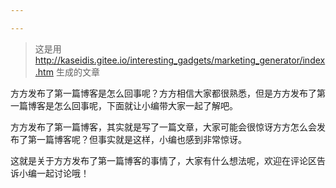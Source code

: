 ```yaml
---

---
```


> 这是用 http://kaseidis.gitee.io/interesting_gadgets/marketing_generator/index.htm 生成的文章

方方发布了第一篇博客是怎么回事呢？方方相信大家都很熟悉，但是方方发布了第一篇博客是怎么回事呢，下面就让小编带大家一起了解吧。

方方发布了第一篇博客，其实就是写了一篇文章，大家可能会很惊讶方方怎么会发布了第一篇博客呢？但事实就是这样，小编也感到非常惊讶。

这就是关于方方发布了第一篇博客的事情了，大家有什么想法呢，欢迎在评论区告诉小编一起讨论哦！
